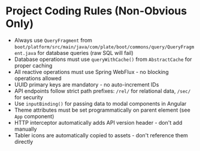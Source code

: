 # Project Coding Rules (Non-Obvious Only)

- Always use `QueryFragment` from `boot/platform/src/main/java/com/plate/boot/commons/query/QueryFragment.java` for database queries (raw SQL will fail)
- Database operations must use `queryWithCache()` from `AbstractCache` for proper caching
- All reactive operations must use Spring WebFlux - no blocking operations allowed
- UUID primary keys are mandatory - no auto-increment IDs
- API endpoints follow strict path prefixes: `/rel/` for relational data, `/sec/` for security
- Use `inputBinding()` for passing data to modal components in Angular
- Theme attributes must be set programmatically on parent element (see `App` component)
- HTTP interceptor automatically adds API version header - don't add manually
- Tabler icons are automatically copied to assets - don't reference them directly